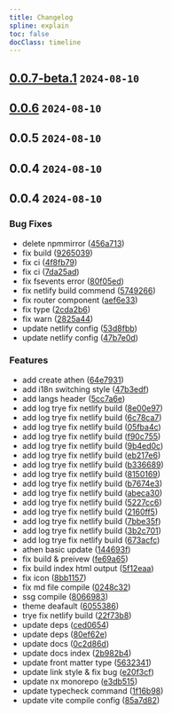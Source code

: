 ```yaml
---
title: Changelog
spline: explain
toc: false
docClass: timeline
---
```


## [0.0.7-beta.1](https://github.com/estjs/athen/compare/v0.0.6...v0.0.7-beta.1) `2024-08-10`







## [0.0.6](https://github.com/estjs/athen/compare/v0.0.5...v0.0.6) `2024-08-10`




## 0.0.5 `2024-08-10`




## 0.0.4 `2024-08-10`




## 0.0.4 `2024-08-10`


### Bug Fixes

* delete npmmirror ([456a713](https://github.com/estjs/athen/commit/456a713690df0d44eb0191eeb061a9157c117ea4))
* fix build ([9265039](https://github.com/estjs/athen/commit/9265039f3bb8eba18da9bc3f471eb8af00ebc8e8))
* fix ci ([4f8fb79](https://github.com/estjs/athen/commit/4f8fb791b2f328f3024adccbe88641adfbb9a443))
* fix ci ([7da25ad](https://github.com/estjs/athen/commit/7da25ad9353e25422a3e6d496a0e6ff493887742))
* fix fsevents error ([80f05ed](https://github.com/estjs/athen/commit/80f05ed0b411243e43db4d3f3e5250f2b81a1ddc))
* fix netlify build commend ([5749266](https://github.com/estjs/athen/commit/574926659a5498d26f8518c43a2b4671e37c5e48))
* fix router component ([aef6e33](https://github.com/estjs/athen/commit/aef6e331b329106450c2ad68c6eb9fac8f4ee0a9))
* fix type ([2cda2b6](https://github.com/estjs/athen/commit/2cda2b6908e5b33f7bfdc8d021e730b52d733f47))
* fix warn ([2825a44](https://github.com/estjs/athen/commit/2825a44e56bc3985c4e91b191b18afa8f1a16e19))
* update netlify config ([53d8fbb](https://github.com/estjs/athen/commit/53d8fbb920d27e6a62675ec09d9e7e86dc3da129))
* update netlify config ([47b7e0d](https://github.com/estjs/athen/commit/47b7e0d777be1b0bb9eccac39384ff8b5a47ec47))


### Features

* add create athen ([64e7931](https://github.com/estjs/athen/commit/64e79313ca6f78a5ffdd7a3981fba3c6b2a49b5a))
* add i18n switching style ([47b3edf](https://github.com/estjs/athen/commit/47b3edfe30e017be752fe4a3af193a69dd2c6a44))
* add langs header ([5cc7a6e](https://github.com/estjs/athen/commit/5cc7a6ec2ac9987dfedd8f0221fc3517b7e43114))
* add log trye fix netlify build ([8e00e97](https://github.com/estjs/athen/commit/8e00e972f11fcb75524713636ae88435949a484b))
* add log trye fix netlify build ([6c78ca7](https://github.com/estjs/athen/commit/6c78ca7e4a68a189ea5ad4a515661cbbb3858414))
* add log trye fix netlify build ([05fba4c](https://github.com/estjs/athen/commit/05fba4ce6fee07ae64c7562dd4435a6f6b0baf41))
* add log trye fix netlify build ([f90c755](https://github.com/estjs/athen/commit/f90c75566c139c444fb68567308bdc833645076d))
* add log trye fix netlify build ([9b4ed0c](https://github.com/estjs/athen/commit/9b4ed0c8145c80fa243dcd8d0a5a3d4bf51ee3cd))
* add log trye fix netlify build ([eb217e6](https://github.com/estjs/athen/commit/eb217e62333ed74daf915c6d35a8f07c0c56c812))
* add log trye fix netlify build ([b336689](https://github.com/estjs/athen/commit/b3366894bc62eda20a586d3dc1f049253ecc25de))
* add log trye fix netlify build ([8150169](https://github.com/estjs/athen/commit/8150169974f40a8120d5865f30c66a591fd8ea78))
* add log trye fix netlify build ([b7674e3](https://github.com/estjs/athen/commit/b7674e32521619b2be1c7ece9f3aa82ff5b0c489))
* add log trye fix netlify build ([abeca30](https://github.com/estjs/athen/commit/abeca30133e62a81e109cda630e3cb2e43ee6c0c))
* add log trye fix netlify build ([5227cc6](https://github.com/estjs/athen/commit/5227cc6d2824d1d2ec7e8446da6defa84a7a22db))
* add log trye fix netlify build ([2160ff5](https://github.com/estjs/athen/commit/2160ff5f03830683c1c81c70d43d3415c300dc33))
* add log trye fix netlify build ([7bbe35f](https://github.com/estjs/athen/commit/7bbe35f4c65c9842241bb7dc13903c09a361599e))
* add log trye fix netlify build ([3b2c701](https://github.com/estjs/athen/commit/3b2c7014e77b6909cd54d150b797c16808e4c09c))
* add log trye fix netlify build ([673acfc](https://github.com/estjs/athen/commit/673acfc7e49038ac4949fc892e54da98544516f0))
* athen basic update ([144693f](https://github.com/estjs/athen/commit/144693f805676614d711a5ed778239673702c4bd))
* fix build & preivew ([fe69a65](https://github.com/estjs/athen/commit/fe69a65ec3013df2ed0d1ebf40efdc9ba1b42891))
* fix build index html output ([5f12eaa](https://github.com/estjs/athen/commit/5f12eaa051306daf11fd1c021d1d647a4b2d66b3))
* fix icon ([8bb1157](https://github.com/estjs/athen/commit/8bb1157d124f0ac786fb7d7aa857dbcb2ca013b0))
* fix md file compile ([0248c32](https://github.com/estjs/athen/commit/0248c32a3e7d5ea0c66d56858ff30cf123ddf2b2))
* ssg compile ([8066983](https://github.com/estjs/athen/commit/8066983ce32936cfdb0e2e811df4ca65bbf98366))
* theme deafault ([6055386](https://github.com/estjs/athen/commit/605538663afb728e9875059e2bbb5f2973a30b06))
* trye fix netlify build ([22f73b8](https://github.com/estjs/athen/commit/22f73b80232fd99c027a14f1b50fbe4ed53c7862))
* update deps ([ced0654](https://github.com/estjs/athen/commit/ced06540bf5a61817076f55ee9cbf8da2548a5be))
* update deps ([80ef62e](https://github.com/estjs/athen/commit/80ef62e77ca5b013339326e85978a8001d5482ac))
* update docs ([0c2d86d](https://github.com/estjs/athen/commit/0c2d86d9a121d35e13450d38bde9e6d727b4dd7e))
* update docs index ([2b982b4](https://github.com/estjs/athen/commit/2b982b457ed035875d398f626a2a0c46e0a41324))
* update front matter type ([5632341](https://github.com/estjs/athen/commit/5632341d1c9cc77e5edd69c2823c4f31691482ae))
* update link style & fix bug ([e20f3cf](https://github.com/estjs/athen/commit/e20f3cf537a14bdc1379d7d35474a4ff16908ee0))
* update nx monorepo ([e3db515](https://github.com/estjs/athen/commit/e3db5157131008aae83c38c4870bdda44b5a7fa0))
* update typecheck command ([1f16b98](https://github.com/estjs/athen/commit/1f16b98ebbaa94fdc106c2315a05d57dba915206))
* update vite compile config ([85a7d82](https://github.com/estjs/athen/commit/85a7d82e45173ae402fffbc39d037b426e177a98))



